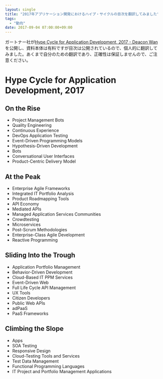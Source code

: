 ```yaml
---
layout: single
title: "2017年アプリケーション開発におけるハイプ・サイクルの目次を翻訳してみました"
tags:
  - "動向"
date: 2017-09-04 07:00:00+09:00
---
```


ガートナー社が[Hype Cycle for Application Development, 2017 - Deacon Wan](http://blogs.gartner.com/deacon-wan/2017/09/01/hype-cycle-for-application-development-2017/)を公開し、資料本体は有料ですが目次は公開されているので、個人的に翻訳してみました。あくまで自分のための翻訳であり、正確性は保証しませんので、ご注意ください。

<!-- more -->

# Hype Cycle for Application Development, 2017

## On the Rise

- Project Management Bots
- Quality Engineering
- Continuous Experience
- DevOps Application Testing
- Event-Driven Programming Models
- Hypothesis-Driven Development
- Bots
- Conversational User Interfaces
- Product-Centric Delivery Model

## At the Peak

- Enterprise Agile Frameworks
- Integrated IT Portfolio Analysis
- Product Roadmapping Tools
- API Economy
- Mediated APIs
- Managed Application Services Communities
- Crowdtesting
- Microservices
- Post-Scrum Methodologies
- Enterprise-Class Agile Development
- Reactive Programming

## Sliding Into the Trough

- Application Portfolio Management
- Behavior-Driven Development
- Cloud-Based IT PPM Services
- Event-Driven Web
- Full Life Cycle API Management
- UX Tools
- Citizen Developers
- Public Web APIs
- adPaaS
- PaaS Frameworks

## Climbing the Slope

- Apps
- SOA Testing
- Responsive Design
- Cloud-Testing Tools and Services
- Test Data Management
- Functional Programming Languages
- IT Project and Portfolio Management Applications